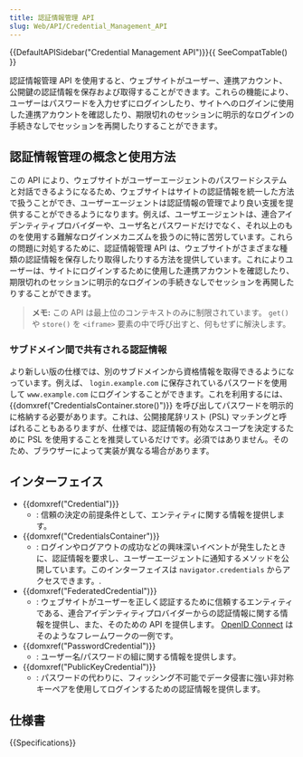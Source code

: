 ```yaml
---
title: 認証情報管理 API
slug: Web/API/Credential_Management_API
---
```


{{DefaultAPISidebar("Credential Management API")}}{{ SeeCompatTable() }}

認証情報管理 API を使用すると、ウェブサイトがユーザー、連携アカウント、公開鍵の認証情報を保存および取得することができます。これらの機能により、ユーザーはパスワードを入力せずにログインしたり、サイトへのログインに使用した連携アカウントを確認したり、期限切れのセッションに明示的なログインの手続きなしでセッションを再開したりすることができます。

## 認証情報管理の概念と使用方法

この API により、ウェブサイトがユーザーエージェントのパスワードシステムと対話できるようになるため、ウェブサイトはサイトの認証情報を統一した方法で扱うことができ、ユーザーエージェントは認証情報の管理でより良い支援を提供することができるようになります。例えば、ユーザエージェントは、連合アイデンティティプロバイダーや、ユーザ名とパスワードだけでなく、それ以上のものを使用する難解なログインメカニズムを扱うのに特に苦労しています。これらの問題に対処するために、認証情報管理 API は、ウェブサイトがさまざまな種類の認証情報を保存したり取得したりする方法を提供しています。これによりユーザーは、サイトにログインするために使用した連携アカウントを確認したり、期限切れのセッションに明示的なログインの手続きなしでセッションを再開したりすることができます。

> **メモ:** この API は最上位のコンテキストのみに制限されています。 `get()` や `store()` を `<iframe>` 要素の中で呼び出すと、何もせずに解決します。

### サブドメイン間で共有される認証情報

より新しい版の仕様では、別のサブドメインから資格情報を取得できるようになっています。例えば、 `login.example.com` に保存されているパスワードを使用して `www.example.com` にログインすることができます。これを利用するには、 {{domxref("CredentialsContainer.store()")}} を呼び出してパスワードを明示的に格納する必要があります。これは、公開接尾辞リスト (PSL) マッチングと呼ばれることもあるりますが、仕様では、認証情報の有効なスコープを決定するために PSL を使用することを推奨しているだけです。必須ではありません。そのため、ブラウザーによって実装が異なる場合があります。

## インターフェイス

- {{domxref("Credential")}}
  - : 信頼の決定の前提条件として、エンティティに関する情報を提供します。
- {{domxref("CredentialsContainer")}}
  - : ログインやログアウトの成功などの興味深いイベントが発生したときに、認証情報を要求し、ユーザーエージェントに通知するメソッドを公開しています。このインターフェイスは `navigator.credentials` からアクセスできます。.
- {{domxref("FederatedCredential")}}
  - : ウェブサイトがユーザーを正しく認証するために信頼するエンティティである、連合アイデンティティプロバイダーからの認証情報に関する情報を提供し、また、そのための API を提供します。 [OpenID Connect](http://openid.net/developers/specs/) はそのようなフレームワークの一例です。
- {{domxref("PasswordCredential")}}
  - : ユーザー名/パスワードの組に関する情報を提供します。
- {{domxref("PublicKeyCredential")}}
  - : パスワードの代わりに、フィッシング不可能でデータ侵害に強い非対称キーペアを使用してログインするための認証情報を提供します。

## 仕様書

{{Specifications}}

